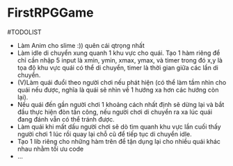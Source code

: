 # FirstRPGGame

#TODOLIST
- Làm Anim cho slime :)) quên cái qtrọng nhất
- Làm idle di chuyển xung quanh 1 khu vực cho quái. Tạo 1 hàm riêng để chỉ cần nhập 5 input là xmin, ymin, xmax, ymax, và timer trong đó x,y là tọa độ khu vực quái có thể di chuyển, timer là thời gian giữa các lần di chuyển.
- (V)Làm quái đuổi theo người chơi nếu phát hiện (có thể làm tầm nhìn cho quái nếu được, nghĩa là quái sẽ nhìn về 1 hướng xa hơn các hướng còn lại).
- Nếu quái đến gần người chơi 1 khoảng cách nhất định sẽ dừng lại và bắt đầu thực hiện đòn tấn công, nếu người chơi di chuyển ra xa lúc quái đang đánh vẫn có thể tránh được.
- Làm quái khi mất dấu người chơi sẽ dò tìm quanh khu vực lần cuối thấy người chơi 1 lúc rồi quay lại chỗ cũ để tiếp tục di chuyển idle.
- Tạo 1 lib riêng cho những hàm trên để tận dụng lại cho nhiều quái khác nhau nhằm tối ưu code
- ...
